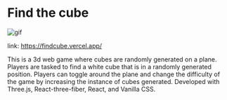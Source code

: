 # Find the cube

![gif](https://media.giphy.com/media/8pNbPZotQhrBOZHJZW/giphy.gif)

link: https://findcube.vercel.app/

This is a 3d web game where cubes are randomly generated on a plane. Players are tasked to find a white cube that is in a randomly generated position. Players can toggle around the plane and change the difficulty of the game by increasing the instance of cubes generated. Developed with Three.js, React-three-fiber, React, and Vanilla CSS.
